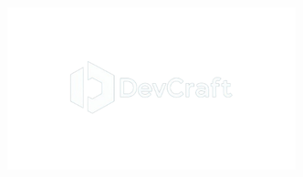 <p align="center">
  <img src="https://raw.githubusercontent.com/DevCraft-Platform/devcraft/main/static/resources/images/dev_craft_logo_text.png" alt="devcraft_platform_logo"/>
</p>
